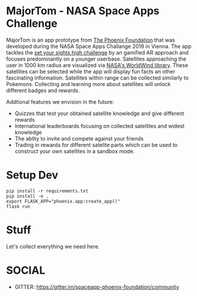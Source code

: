 # MajorTom - NASA Space Apps Challenge 

MajorTom is an app prototype from [The Phoenix Foundation](https://github.com/The-Phoenix-Foundation) that was developed during the NASA Space Apps Challange 2019 in Vienna. The app tackles the [set your sights high challenge](https://2019.spaceappschallenge.org/challenges/living-our-world/set-your-sights-high/details) by an gamified AR approach and focuses predominantly on a younger userbase. Satellites approaching the user in 1000 km radius are visualized via [NASA's WorldWind library](https://worldwind.arc.nasa.gov/). These satellites can be selected while the app will display fun facts an other fascinating information. Satellites within range can be collected similarly to Pokemons. Collecting and learning more about satellites will unlock different badges and rewards.

Addtional features we envision in the future:
- Quizzes that test your obtained satellite knowledge and give different rewards
- International leaderboards focusing on collected satellites and widest knowledge
- The ablity to invite and compete against your friends
- Trading in rewards for different satelite parts which can be used to construct your own satellites in a sandbox mode. 



# Setup Dev

```
pip install -r requirements.txt
pip install -e .
export FLASK_APP="phoenix.app:create_app()"
flask run
```

# Stuff


Let's collect everything we need here.

# SOCIAL

- GITTER: https://gitter.im/spaceapp-phoenix-foundation/community


